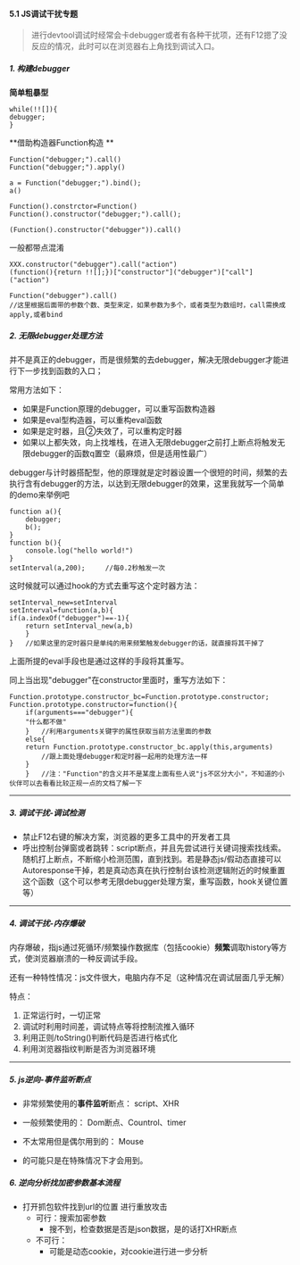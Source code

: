 #### 5.1 JS调试干扰专题

> 进行devtool调试时经常会卡debugger或者有各种干扰项，还有F12摁了没反应的情况，此时可以在浏览器右上角找到调试入口。

##### 1. 构建debugger

**简单粗暴型**

```
while(!![]){
debugger;
}
```

**借助构造器Function构造 **

```
Function("debugger;").call()
Function("debugger;").apply()

a = Function("debugger;").bind();
a()

Function().constrctor=Function()    
Function().constructor("debugger;").call();   

(Function().constructor("debugger")).call()
```

一般都带点混淆

```
XXX.constructor("debugger").call("action")
(function(){return !![];})["constructor"]("debugger")["call"]("action") 

Function("debugger").call() 	
//这里根据后面带的参数个数、类型来定，如果参数为多个，或者类型为数组时，call需换成apply,或者bind
```



##### 2. 无限debugger处理方法

并不是真正的debugger，而是很频繁的去debugger，解决无限debugger才能进行下一步找到函数的入口；

常用方法如下：

- 如果是Function原理的debugger，可以重写函数构造器
- 如果是eval型构造器，可以重构eval函数
- 如果是定时器，且②失效了，可以重构定时器
- 如果以上都失效，向上找堆栈，在进入无限debugger之前打上断点将触发无限debugger的函数q置空（最麻烦，但是适用性最广）

debugger与计时器搭配型，他的原理就是定时器设置一个很短的时间，频繁的去执行含有debugger的方法，以达到无限debugger的效果，这里我就写一个简单的demo来举例吧

    function a(){
        debugger;
        b();
    }
    function b(){
        console.log("hello world!")
    }
    setInterval(a,200); 	//每0.2秒触发一次

这时候就可以通过hook的方式去重写这个定时器方法：

```
setInterval_new=setInterval
setInterval=function(a,b){
if(a.indexOf("debugger")==-1){
	return setInterval_new(a,b)
	}
}	//如果这里的定时器只是单纯的用来频繁触发debugger的话，就直接将其干掉了
```

上面所提的eval手段也是通过这样的手段将其重写。

同上当出现"debugger"在constructor里面时，重写方法如下：

```
Function.prototype.constructor_bc=Function.prototype.constructor;
Function.prototype.constructor=function(){
	if(arguments==="debugger"){
	"什么都不做"
	}	//利用arguments关键字的属性获取当前方法里面的参数
    else{
    return Function.prototype.constructor_bc.apply(this,arguments)  
    	//跟上面处理debugger和定时器一起用的处理方法一样
    }
    }	//注："Function"的含义并不是某度上面有些人说"js不区分大小"，不知道的小伙伴可以去看看比较正规一点的文档了解一下
```

----

##### 3. 调试干扰-调试检测

- 禁止F12右键的解决方案，浏览器的更多工具中的开发者工具
- 呼出控制台弹窗或者跳转：script断点，并且先尝试进行关键词搜索找线索。随机打上断点，不断缩小检测范围，直到找到。若是静态js/假动态直接可以Autoresponse干掉，若是真动态真在执行控制台该检测逻辑附近的时候重置这个函数（这个可以参考无限debugger处理方案，重写函数，hook关键位置等）

---



##### 4. 调试干扰-内存爆破

内存爆破，指js通过死循环/频繁操作数据库（包括cookie）**频繁**调取history等方式，使浏览器崩溃的一种反调试手段。

还有一种特性情况：js文件很大，电脑内存不足（这种情况在调试层面几乎无解）

特点：

1. 正常运行时，一切正常
2. 调试时利用时间差，调试特点等将控制流推入循环
3. 利用正则/toString()判断代码是否进行格式化
4. 利用浏览器指纹判断是否为浏览器环境



---

##### 5. js逆向-事件监听断点

- 非常频繁使用的**事件监听**断点： script、XHR

* 一般频繁使用的： Dom断点、Countrol、timer

* 不太常用但是偶尔用到的： Mouse

- 的可能只是在特殊情况下才会用到。



##### 6. 逆向分析找加密参数基本流程

- 打开抓包软件找到url的位置 进行重放攻击
  - 可行：搜索加密参数
    - 搜不到，检查数据是否是json数据，是的话打XHR断点
  - 不可行：
    - 可能是动态cookie，对cookie进行进一步分析